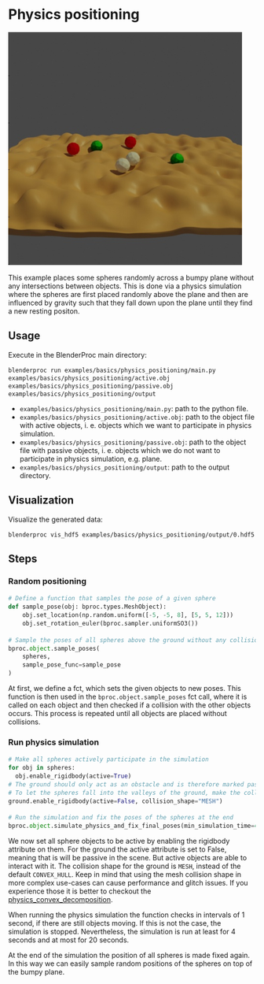 # Physics positioning

![](../../../images/physics_positioning_rendering.jpg)

This example places some spheres randomly across a bumpy plane without any intersections between objects.
This is done via a physics simulation where the spheres are first placed randomly above the plane and then are influenced by gravity such that they fall down upon the plane until they find a new resting positon.

## Usage

Execute in the BlenderProc main directory:

```
blenderproc run examples/basics/physics_positioning/main.py examples/basics/physics_positioning/active.obj examples/basics/physics_positioning/passive.obj examples/basics/physics_positioning/output
```

* `examples/basics/physics_positioning/main.py`: path to the python file.
* `examples/basics/physics_positioning/active.obj`: path to the object file with active objects, i. e. objects which we want to participate in physics simulation.
* `examples/basics/physics_positioning/passive.obj`: path to the object file with passive objects, i. e. objects which we do not want to participate in physics simulation, e.g. plane.
* `examples/basics/physics_positioning/output`: path to the output directory.

## Visualization

Visualize the generated data:

```
blenderproc vis_hdf5 examples/basics/physics_positioning/output/0.hdf5
```

## Steps

### Random positioning

```python
# Define a function that samples the pose of a given sphere
def sample_pose(obj: bproc.types.MeshObject):
    obj.set_location(np.random.uniform([-5, -5, 8], [5, 5, 12]))
    obj.set_rotation_euler(bproc.sampler.uniformSO3())

# Sample the poses of all spheres above the ground without any collisions in-between
bproc.object.sample_poses(
    spheres,
    sample_pose_func=sample_pose
)

```

At first, we define a fct, which sets the given objects to new poses. This function is then used in the `bproc.object.sample_poses` fct call, where it is called on each object and then checked if a collision with the other objects occurs.
This process is repeated until all objects are placed without collisions.

### Run physics simulation

```python
# Make all spheres actively participate in the simulation
for obj in spheres:
  obj.enable_rigidbody(active=True)
# The ground should only act as an obstacle and is therefore marked passive.
# To let the spheres fall into the valleys of the ground, make the collision shape MESH instead of CONVEX_HULL.
ground.enable_rigidbody(active=False, collision_shape="MESH")

# Run the simulation and fix the poses of the spheres at the end
bproc.object.simulate_physics_and_fix_final_poses(min_simulation_time=4, max_simulation_time=20, check_object_interval=1)
```

We now set all sphere objects to be active by enabling the rigidbody attribute on them. For the ground the active attribute is set to False, meaning that is will be passive in the scene.
But active objects are able to interact with it. The collision shape for the ground is `MESH`, instead of the default `CONVEX_HULL`.
Keep in mind that using the mesh collision shape in more complex use-cases can cause performance and glitch issues. 
If you experience those it is better to checkout the [physics_convex_decomposition](../../advanced/physics_convex_decomposition/README.md).

When running the physics simulation the function checks in intervals of 1 second, if there are still objects moving. If this is not the case, the simulation is stopped.
Nevertheless, the simulation is run at least for 4 seconds and at most for 20 seconds.

At the end of the simulation the position of all spheres is made fixed again.
In this way we can easily sample random positions of the spheres on top of the bumpy plane.

